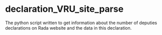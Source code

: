 declaration_VRU_site_parse
==========================

The python script written to get information about the number of deputies declarations on Rada website and the data in this declaration.

